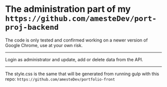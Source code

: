 # The administration part of my ```https://github.com/amesteDev/port-proj-backend```

The code is only tested and confirmed working on a newer version of Google Chrome, use at your own risk.

***

Login as administrator and update, add or delete data from the API.

***

The style.css is the same that will be generated from running gulp with this repo: ```https://github.com/amesteDev/portfolio-front```
